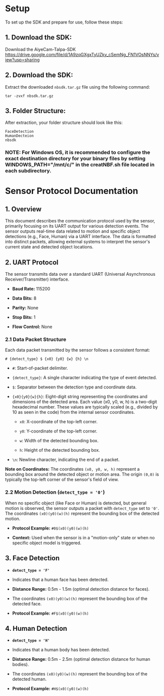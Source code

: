 # Setup
To set up the SDK and prepare for use, follow these steps:

## 1. Download the SDK:
Download the AiyeCam-Talpa-SDK https://drive.google.com/file/d/1A9zqGXgxTyUZky_cSemNg_FN1VOsNNYs/view?usp=sharing

## 2. Download the SDK:
Extract the downloaded ```nbsdk.tar.gz``` file using the following command:
```
tar -zvxf nbsdk.tar.gz
```
## 3. Folder Structure:

After extraction, your folder structure should look like this:
```
FaceDetection
HumanDecteion
nbsdk
```

### NOTE: For Windows OS, it is recommended to configure the exact destination directory for your binary files by setting WINDOWS_PATH="/mnt/c/" in the creatNBF.sh file located in each subdirectory.


# Sensor Protocol Documentation

## 1. Overview

This document describes the communication protocol used by the sensor, primarily focusing on its UART output for various detection events. The sensor outputs real-time data related to motion and specific object detections (e.g., Face, Human) via a UART interface. The data is formatted into distinct packets, allowing external systems to interpret the sensor's current state and detected object locations.

## 2. UART Protocol

The sensor transmits data over a standard UART (Universal Asynchronous Receiver/Transmitter) interface.

* **Baud Rate:** 115200

* **Data Bits:** 8

* **Parity:** None

* **Stop Bits:** 1

* **Flow Control:** None

### 2.1 Data Packet Structure

Each data packet transmitted by the sensor follows a consistent format:

`# {detect_type} $ {x0} {y0} {w} {h} \n`

* `#`: Start-of-packet delimiter.

* `{detect_type}`: A single character indicating the type of event detected.

* `$`: Separator between the detection type and coordinate data.

* `{x0}{y0}{w}{h}`: Eight-digit string representing the coordinates and dimensions of the detected area. Each value (x0, y0, w, h) is a two-digit hexadecimal number. These values are typically scaled (e.g., divided by 10 as seen in the code) from the internal sensor coordinates.

  * `x0`: X-coordinate of the top-left corner.

  * `y0`: Y-coordinate of the top-left corner.

  * `w`: Width of the detected bounding box.

  * `h`: Height of the detected bounding box.

* `\n`: Newline character, indicating the end of a packet.

**Note on Coordinates:** The coordinates `(x0, y0, w, h)` represent a bounding box around the detected object or motion area. The origin `(0,0)` is typically the top-left corner of the sensor's field of view.

### 2.2 Motion Detection (`detect_type = '0'`)

When no specific object (like Face or Human) is detected, but general motion is observed, the sensor outputs a packet with `detect_type` set to `'0'`. The coordinates `(x0)(y0)(w)(h)` represent the bounding box of the detected motion.

* **Protocol Example:** `#0$(x0)(y0)(w)(h)`

* **Context:** Used when the sensor is in a "motion-only" state or when no specific object model is triggered.

## 3. Face Detection

* **`detect_type = 'F'`**

* Indicates that a human face has been detected.

* **Distance Range:** 0.5m - 1.5m (optimal detection distance for faces).

* The coordinates `(x0)(y0)(w)(h)` represent the bounding box of the detected face.

* **Protocol Example:** `#F$(x0)(y0)(w)(h)`

## 4. Human Detection

* **`detect_type = 'H'`**

* Indicates that a human body has been detected.

* **Distance Range:** 0.5m - 2.5m (optimal detection distance for human bodies).

* The coordinates `(x0)(y0)(w)(h)` represent the bounding box of the detected human.

* **Protocol Example:** `#H$(x0)(y0)(w)(h)`



